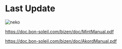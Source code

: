 # Last Update

![neko](https://fs.bon-soleil.com/img/BizenNFT.jpg)

https://doc.bon-soleil.com/bizen/doc/MintManual.pdf

https://doc.bon-soleil.com/bizen/doc/AkordManual.pdf